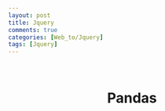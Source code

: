 ```yaml
---
layout: post
title: Jquery
comments: true
categories: [Web_to/Jquery]
tags: [Jquery]
---
```

<br>

# <center> Pandas </center>
